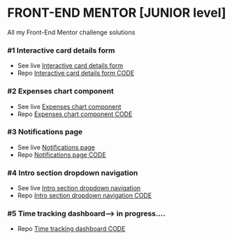# FRONT-END MENTOR [JUNIOR level]
All my Front-End Mentor challenge solutions 

### #1 Interactive card details form
- See live [Interactive card details form](https://adammzkr.github.io/Front-End-Mentor-lvl2/interactive-card-details/index.html)
- Repo [Interactive card details form CODE](https://github.com/AdamMzkr/Front-End-Mentor-lvl2/tree/main/interactive-card-details)

### #2 Expenses chart component
- See live [Expenses chart component](https://adammzkr.github.io/Front-End-Mentor-lvl2/expenses-chart-component/index.html)
- Repo [Expenses chart component CODE](https://github.com/AdamMzkr/Front-End-Mentor-lvl2/tree/main/expenses-chart-component)

### #3 Notifications page
- See live [Notifications page](https://adammzkr.github.io/Front-End-Mentor-lvl2/notificatios-page/index.html)
- Repo [Notifications page CODE](https://github.com/AdamMzkr/Front-End-Mentor-lvl2/tree/main/notificatios-page)

### #4 Intro section dropdown navigation
- See live [Intro section dropdown navigation ](https://adammzkr.github.io/Front-End-Mentor-lvl2/intro-section-dropdown-nav/index.html)
- Repo [Intro section dropdown navigation CODE](https://github.com/AdamMzkr/Front-End-Mentor-lvl2/tree/main/intro-section-dropdown-nav)

### #5 Time tracking dashboard--> in progress....
- Repo [Time tracking dashboard CODE](https://github.com/AdamMzkr/Front-End-Mentor-lvl2/tree/main/time-tracking-dashboard)




